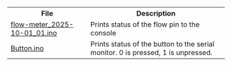 
<table>
<tr><th>File</th><th>Description</th></tr>
<tr>
<td><a href="">flow-meter_2025-10-01_01.ino</a></td>
<td>Prints status of the flow pin to the console</td>
</tr>
<tr>
<td><a href="">Button.ino</a></td>
<td>Prints status of the button to the serial monitor.  0 is pressed, 1 is unpressed.</td>
</tr>
</table>

